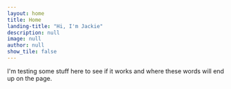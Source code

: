 ```yaml
---
layout: home
title: Home
landing-title: "Hi, I'm Jackie"
description: null
image: null
author: null
show_tile: false
---
```


I'm testing some stuff here to see if it works and where these words will end up on the page.
